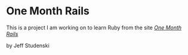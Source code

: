 # One Month Rails

This is a project I am working on to learn Ruby from the site [*One Month Rails*](http://onemonthrails.com)

by Jeff Studenski

